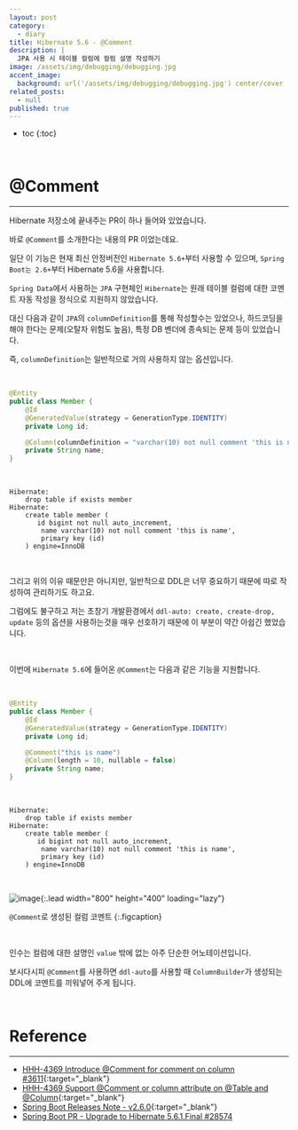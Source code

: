 ```yaml
---
layout: post
category:
  - diary
title: Hibernate 5.6 - @Comment
description: |
  JPA 사용 시 테이블 컬럼에 컬럼 설명 작성하기
image: /assets/img/debugging/debugging.jpg
accent_image:
  background: url('/assets/img/debugging/debugging.jpg') center/cover
related_posts:
  - null
published: true
---
```


* toc
{:toc}
  
<br />

# @Comment

---

Hibernate 저장소에 끝내주는 PR이 하나 들어와 있었습니다.

바로 `@Comment`를 소개한다는 내용의 PR 이었는데요.

일단 이 기능은 현재 최신 안정버전인 `Hibernate 5.6+`부터 사용할 수 있으며, `Spring Boot는 2.6+`부터 Hibernate 5.6을 사용합니다.

`Spring Data`에서 사용하는 `JPA` 구현체인 `Hibernate`는 원래 테이블 컬럼에 대한 코멘트 자동 작성을 정식으로 지원하지 않았습니다.

대신 다음과 같이 `JPA`의 `columnDefinition`를 통해 작성할수는 있었으나, 하드코딩을 해야 한다는 문제(오탈자 위험도 높음), 특정 DB 벤더에 종속되는 문제 등이 있었습니다.

즉, `columnDefinition`는 일반적으로 거의 사용하지 않는 옵션입니다.

<br />

```java
@Entity
public class Member {
    @Id
    @GeneratedValue(strategy = GenerationType.IDENTITY)
    private Long id;

    @Column(columnDefinition = "varchar(10) not null comment 'this is name'")
    private String name;
}
```

<br />

```shell
Hibernate: 
    drop table if exists member
Hibernate: 
    create table member (
       id bigint not null auto_increment,
        name varchar(10) not null comment 'this is name',
        primary key (id)
    ) engine=InnoDB
```

<br />

그리고 위의 이유 때문만은 아니지만, 일반적으로 DDL은 너무 중요하기 때문에 따로 작성하여 관리하기도 하고요.

그럼에도 불구하고 저는 초창기 개발환경에서 `ddl-auto: create, create-drop, update` 등의 옵션을 사용하는것을 매우 선호하기 때문에 이 부분이 약간 아쉽긴 했었습니다.

<br />

이번에 `Hibernate 5.6`에 들어온 `@Comment`는 다음과 같은 기능을 지원합니다.

<br />

```java
@Entity
public class Member {
    @Id
    @GeneratedValue(strategy = GenerationType.IDENTITY)
    private Long id;

    @Comment("this is name")
    @Column(length = 10, nullable = false)
    private String name;
}
```

<br />

```shell
Hibernate: 
    drop table if exists member
Hibernate: 
    create table member (
       id bigint not null auto_increment,
        name varchar(10) not null comment 'this is name',
        primary key (id)
    ) engine=InnoDB
```

<br />

![image](https://user-images.githubusercontent.com/71188307/154193802-0b7c91fd-44f5-4d8e-b895-811e37b8f91c.png){:.lead width="800" height="400" loading="lazy"}

`@Comment`로 생성된 컬럼 코멘트
{:.figcaption}

<br />

인수는 컬럼에 대한 설명인 `value` 밖에 없는 아주 단순한 어노테이션입니다.

보시다시피 `@Comment`를 사용하면 `ddl-auto`를 사용할 때 `ColumnBuilder`가 생성되는 DDL에 코멘트를 끼워넣어 주게 됩니다.

<br />

# Reference

---

- [HHH-4369 Introduce @Comment for comment on column #3611](https://github.com/hibernate/hibernate-orm/pull/3611){:target="_blank"}
- [HHH-4369 Support @Comment or column attribute on @Table and @Column](https://hibernate.atlassian.net/browse/HHH-4369?jql=project%20%3D%20%22HHH%22%20AND%20fixVersion%20%3D%20%225.6.0.Beta2%22){:target="_blank"}
- [Spring Boot Releases Note - v2.6.0](https://github.com/spring-projects/spring-boot/releases/tag/v2.6.0){:target="_blank"}
- [Spring Boot PR - Upgrade to Hibernate 5.6.1.Final #28574](https://github.com/spring-projects/spring-boot/issues/28574)

<br />